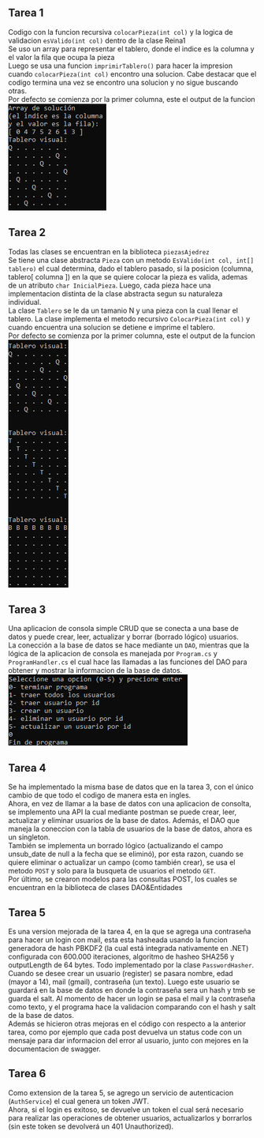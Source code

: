 ## Tarea 1  
Codigo con la funcion recursiva `colocarPieza(int col)` y la logica de validacion `esValido(int col)` dentro de la clase Reina1  
Se uso un array para representar el tablero, donde el indice es la columna y el valor la fila que ocupa la pieza  
Luego se usa una funcion `imprimirTablero()` para hacer la impresion cuando `colocarPieza(int col)` encontro una solucion. Cabe destacar que el codigo termina una vez se encontro una solucion y no sigue buscando otras.  
Por defecto se comienza por la primer columna, este el output de la funcion  
![Tarea1 output](/assets/Tarea%201%20consola.png)  
  
## Tarea 2  
Todas las clases se encuentran en la biblioteca `piezasAjedrez`  
Se tiene una clase abstracta `Pieza` con un metodo `EsValido(int col, int[] tablero)` el cual determina, dado el tablero pasado, si la posicion (columna, tablero[ columna ]) en la que se quiere colocar la pieza es valida, ademas de un atributo `char InicialPieza`. Luego, cada pieza hace una implementacion distinta de la clase abstracta segun su naturaleza individual.  
La clase `Tablero` se le da un tamanio N y una pieza con la cual llenar el tablero. La clase implementa el metodo recursivo `ColocarPieza(int col)` y cuando encuentra una solucion se detiene e imprime el tablero.  
Por defecto se comienza por la primer columna, este el output de la funcion  
![Tarea2 output](/assets/Tarea%202%20consola.png)  
  
## Tarea 3  
Una aplicacion de consola simple CRUD que se conecta a una base de datos y puede crear, leer, actualizar y borrar (borrado lógico) usuarios.  
La conección a la base de datos se hace mediante un `DAO`, mientras que la lógica de la aplicacion de consola es manejada por `Program.cs` y `ProgramHandler.cs` el cual hace las llamadas a las funciones del DAO para obtener y mostrar la informacion de la base de datos.  
![Tarea3 menu](/assets/Tarea%203%20consola%20menu.png)  
  
## Tarea 4
Se ha implementado la misma base de datos que en la tarea 3, con el único cambio de que todo el codigo de manera esta en ingles.  
Ahora, en vez de llamar a la base de datos con una aplicacion de consolta, se implemento una API la cual mediante postman se puede crear, leer, actualizar y eliminar usuarios de la base de datos. Además, el DAO que maneja la coneccion con la tabla de usuarios de la base de datos, ahora es un singleton.  
También se implementa un borrado lógico (actualizando el campo unsub_date de null a la fecha que se eliminó), por esta razon, cuando se quiere eliminar o actualizar un campo (como también crear), se usa el metodo `POST` y solo para la busqueta de usuarios el metodo `GET`.  
Por último, se crearon modelos para las consultas POST, los cuales se encuentran en la biblioteca de clases DAO&Entidades  
  
## Tarea 5  
Es una version mejorada de la tarea 4, en la que se agrega una contraseña para hacer un login con mail, esta esta hasheada usando la funcion generadora de hash PBKDF2 (la cual está integrada nativamente en .NET) configurada con 600.000 iteraciones, algoritmo de hasheo SHA256 y outputLength de 64 bytes. Todo implementado por la clase `PasswordHasher`.  
Cuando se desee crear un usuario (register) se pasara nombre, edad (mayor a 14), mail (gmail), contraseña (un texto). Luego este usuario se guardará en la base de datos en donde la contraseña sera un hash y tmb se guarda el salt. Al momento de hacer un login se pasa el mail y la contraseña como texto, y el programa hace la validacion comparando con el hash y salt de la base de datos.  
Además se hicieron otras mejoras en el código con respecto a la anterior tarea, como por ejemplo que cada post devuelva un status code con un mensaje para dar informacion del error al usuario, junto con mejores en la documentacion de swagger.  

## Tarea 6
Como extension de la tarea 5, se agrego un servicio de autenticacion (`AuthService`) el cual genera un token JWT.  
Ahora, si el login es exitoso, se devuelve un token el cual será necesario para realizar las operaciones de obtener usuarios, actualizarlos y borrarlos (sin este token se devolverá un 401 Unauthorized).